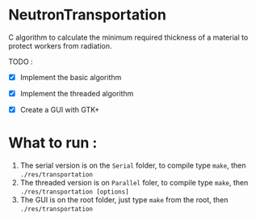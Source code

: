 # NeutronTransportation
C algorithm to calculate the minimum required thickness of a material to protect workers from
radiation.

TODO :
- [x] Implement the basic algorithm
- [x] Implement the threaded algorithm
- [x] Create a GUI with GTK+


What to run :
=============

1. The serial version is on the `Serial` folder, to compile type `make`, then `./res/transportation`
2. The threaded version is on `Parallel` foler, to compile type `make`, then `./res/transportation [options]`
3. The GUI is on the root folder, just type `make` from the root, then `./res/transportation`